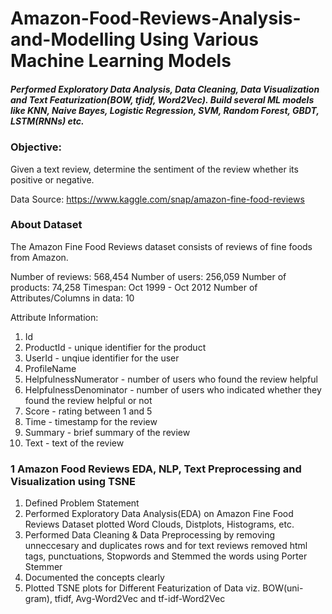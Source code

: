 # Amazon-Food-Reviews-Analysis-and-Modelling Using Various Machine Learning Models
##### Performed Exploratory Data Analysis, Data Cleaning, Data Visualization and Text Featurization(BOW, tfidf, Word2Vec). Build several ML models like KNN, Naive Bayes, Logistic Regression, SVM, Random Forest, GBDT, LSTM(RNNs) etc.

### Objective:
Given a text review, determine the sentiment of the review whether its positive or negative.

Data Source: https://www.kaggle.com/snap/amazon-fine-food-reviews

### About Dataset
The Amazon Fine Food Reviews dataset consists of reviews of fine foods from Amazon.

Number of reviews: 568,454
Number of users: 256,059
Number of products: 74,258
Timespan: Oct 1999 - Oct 2012
Number of Attributes/Columns in data: 10

Attribute Information:

  1. Id
  2. ProductId - unique identifier for the product
  3. UserId - unqiue identifier for the user
  4. ProfileName
  5. HelpfulnessNumerator - number of users who found the review helpful
  6. HelpfulnessDenominator - number of users who indicated whether they found the review helpful or not
  7. Score - rating between 1 and 5
  8. Time - timestamp for the review
  9. Summary - brief summary of the review
  10. Text - text of the review

### 1 Amazon Food Reviews EDA, NLP, Text Preprocessing and Visualization using TSNE
  1. Defined Problem Statement
  2. Performed Exploratory Data Analysis(EDA) on Amazon Fine Food Reviews Dataset plotted Word Clouds, Distplots, Histograms, etc.
  3. Performed Data Cleaning & Data Preprocessing by removing unneccesary and duplicates rows and for text reviews removed html tags, punctuations, Stopwords and Stemmed the words using Porter Stemmer
  4. Documented the concepts clearly
  5. Plotted TSNE plots for Different Featurization of Data viz. BOW(uni-gram), tfidf, Avg-Word2Vec and tf-idf-Word2Vec


